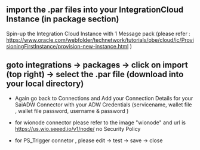 ## import the .par  files into your IntegrationCloud Instance (in package section)


Spin-up the Integration Cloud Instance with 1 Message pack 
(please refer : https://www.oracle.com/webfolder/technetwork/tutorials/obe/cloud/ic/ProvisioningFirstInstance/provision-new-instance.html )

## goto integrations -> packages -> click on import (top right) -> select the .par file (download into your local directory)

- Again go back to Connections and Add your Connection Details for your SaiADW Connector with your ADW Credentials (servicename, wallet file , wallet file password, username & password )

- for wionode connector please refer to the image "wionode" and url is https://us.wio.seeed.io/v1/node/  no Security Policy 

- for PS_Trigger connetor , please edit -> test -> save -> close
